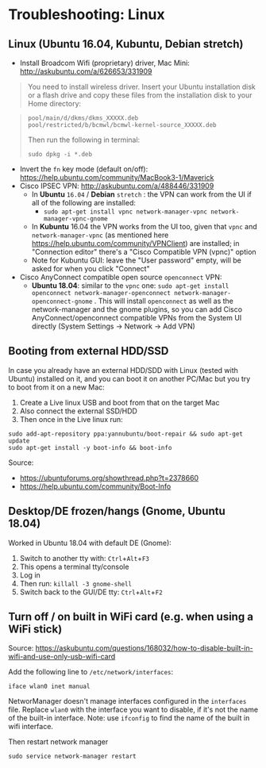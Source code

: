 # Troubleshooting: Linux

## Linux (Ubuntu 16.04, Kubuntu, Debian stretch)

* Install Broadcom Wifi (proprietary) driver, Mac Mini: http://askubuntu.com/a/626653/331909

> You need to install wireless driver.
> Insert your Ubuntu installation disk or a flash drive and copy these files from the installation disk to your Home directory:

> ```
> pool/main/d/dkms/dkms_XXXXX.deb
> pool/restricted/b/bcmwl/bcmwl-kernel-source_XXXXX.deb
> ```
>
> Then run the following in terminal:
>
> `sudo dpkg -i *.deb`

* Invert the `fn` key mode (default on/off): https://help.ubuntu.com/community/MacBook3-1/Maverick
* Cisco IPSEC VPN: http://askubuntu.com/a/488446/331909
    * In __Ubuntu__ `16.04` / __Debian__ `stretch` : the VPN can work from the UI if all of the following are installed:
        * `sudo apt-get install vpnc network-manager-vpnc network-manager-vpnc-gnome`
    * In __Kubuntu__ 16.04 the VPN works from the UI too, given that `vpnc` and `network-manager-vpnc` (as mentioned here https://help.ubuntu.com/community/VPNClient) are installed; in "Connection editor" there's a "Cisco Compatible VPN (vpnc)" option
    * Note for Kubuntu GUI: leave the "User password" empty, will be asked for when you click "Connect"
* Cisco AnyConnect compatible open source `openconnect` VPN:
    * __Ubuntu 18.04__: similar to the `vpnc` one: `sudo apt-get install openconnect network-manager-openconnect network-manager-openconnect-gnome` . This will install `openconnect` as well as the network-manager and the gnome plugins, so you can add Cisco AnyConnect/openconnect compatible VPNs from the System UI directly (System Settings -> Network -> Add VPN)

## Booting from external HDD/SSD

In case you already have an external HDD/SDD with Linux (tested with Ubuntu) installed on it, and you can boot it
on another PC/Mac but you try to boot from it on a new Mac:

1. Create a Live linux USB and boot from that on the target Mac
1. Also connect the external SSD/HDD
1. Then once in the Live linux run:

```
sudo add-apt-repository ppa:yannubuntu/boot-repair && sudo apt-get update
sudo apt-get install -y boot-info && boot-info
```

Source:

- https://ubuntuforums.org/showthread.php?t=2378660
- https://help.ubuntu.com/community/Boot-Info


## Desktop/DE frozen/hangs (Gnome, Ubuntu 18.04)

Worked in Ubuntu 18.04 with default DE (Gnome):

1. Switch to another tty with: `Ctrl`+`Alt`+`F3`
1. This opens a terminal tty/console
1. Log in
1. Then run: `killall -3 gnome-shell`
1. Switch back to the GUI/DE tty: `Ctrl`+`Alt`+`F2`


## Turn off / on built in WiFi card (e.g. when using a WiFi stick)

Source: https://askubuntu.com/questions/168032/how-to-disable-built-in-wifi-and-use-only-usb-wifi-card

Add the following line to `/etc/network/interfaces`:

`iface wlan0 inet manual`

NetworManager doesn't manage interfaces configured in the `interfaces` file. Replace `wlan0` with the interface you want to disable, if it's not the name of the built-in interface. Note: use `ifconfig` to find the name of the built in wifi interface.

Then restart network manager

`sudo service network-manager restart`
